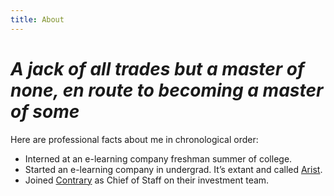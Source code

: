 ```yaml
---
title: About
---
```



# *A jack of all trades but a master of none, en route to becoming a master of some*

Here are professional facts about me in chronological order: 

- Interned at an e-learning company freshman summer of college.
- Started an e-learning company in undergrad. It’s extant and called [Arist](https://Arist.co).
- Joined [Contrary](https://contrary.com) as Chief of Staff on their investment team.


